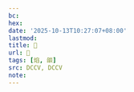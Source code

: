 ```yaml
---
bc:
hex:
date: '2025-10-13T10:27:07+08:00'
lastmod:
title: 􀩴
url: 􀩴
tags: [焰, 燄]
src: DCCV, DCCV
note:
---
```

